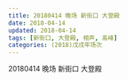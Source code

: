 ```yaml
---
title: 20180414 晚场 新街口 大登殿
date: 2018-04-14
updated: 2018-04-14
tags: [新街口, 大登殿, 相声, 高峰]
categories: (2018)戊戌年场次 
---
```

20180414 晚场 新街口 大登殿
